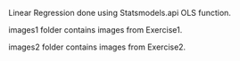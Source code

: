 Linear Regression done using Statsmodels.api OLS function.

images1 folder contains images from Exercise1.

images2 folder contains images from Exercise2.
